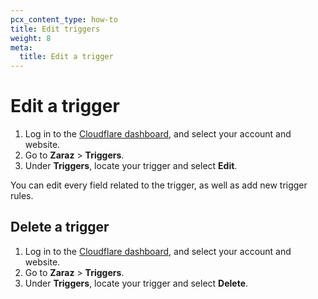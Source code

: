 ```yaml
---
pcx_content_type: how-to
title: Edit triggers
weight: 8
meta:
  title: Edit a trigger
---
```


# Edit a trigger

1. Log in to the [Cloudflare dashboard](https://dash.cloudflare.com/login), and select your account and website.
2. Go to **Zaraz** > **Triggers**.
3. Under **Triggers**, locate your trigger and select **Edit**.

You can edit every field related to the trigger, as well as add new trigger rules.

## Delete a trigger

1. Log in to the [Cloudflare dashboard](https://dash.cloudflare.com/login), and select your account and website.
2. Go to **Zaraz** > **Triggers**.
3. Under **Triggers**, locate your trigger and select **Delete**.
